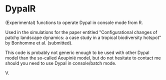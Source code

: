 DypalR
======

(Experimental) functions to operate Dypal in console mode from R. 

Used in the simulations for the paper entitled "Configurational changes of patchy landscape dynamics: a case study in a tropical biodiversity hotspot" by Bonhomme et al. (submitted).

This code is probably not generic enough to be used with other Dypal model than the so-called Aoupinié model,
but do not hesitate to contact me should you need to use Dypal in console/batch mode.

V.
